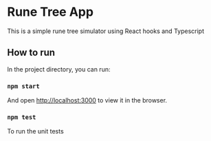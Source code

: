 # Rune Tree App

This is a simple rune tree simulator using React hooks and Typescript

## How to run

In the project directory, you can run:

### `npm start`

And open [http://localhost:3000](http://localhost:3000) to view it in the browser.

### `npm test`

To run the unit tests
